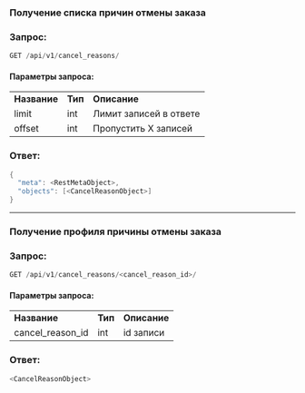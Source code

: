 ### Получение списка причин отмены заказа

### Запрос:

```java
GET /api/v1/cancel_reasons/
```

#### Параметры запроса:

|     |     |     |
| --- | --- | --- |
| **Название** | **Тип** | **Описание** |
| limit | int | Лимит записей в ответе |
| offset | int | Пропустить Х записей |

### Ответ:

```java
{
  "meta": <RestMetaObject>,
  "objects": [<CancelReasonObject>]
}
```

* * *

### Получение профиля причины отмены заказа

### Запрос:

```java
GET /api/v1/cancel_reasons/<cancel_reason_id>/
```

#### Параметры запроса:

|     |     |     |
| --- | --- | --- |
| **Название** | **Тип** | **Описание** |
| cancel_reason_id | int | id записи |

### Ответ:

```java
<CancelReasonObject>
```